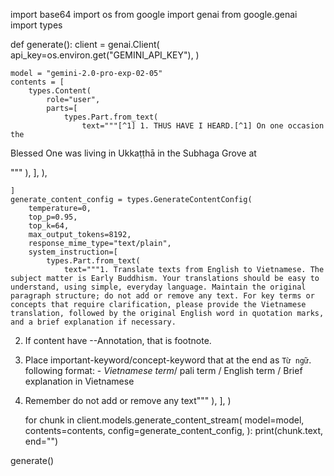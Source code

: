 import base64
import os
from google import genai
from google.genai import types


def generate():
    client = genai.Client(
        api_key=os.environ.get("GEMINI_API_KEY"),
    )

    model = "gemini-2.0-pro-exp-02-05"
    contents = [
        types.Content(
            role="user",
            parts=[
                types.Part.from_text(
                    text="""[^1] 1. THUS HAVE I HEARD.[^1] On one occasion the
Blessed One was living in Ukkaṭṭhā in the Subhaga Grove at

"""
                ),
            ],
        ),


    ]
    generate_content_config = types.GenerateContentConfig(
        temperature=0,
        top_p=0.95,
        top_k=64,
        max_output_tokens=8192,
        response_mime_type="text/plain",
        system_instruction=[
            types.Part.from_text(
                text="""1. Translate texts from English to Vietnamese. The subject matter is Early Buddhism. Your translations should be easy to understand, using simple, everyday language. Maintain the original paragraph structure; do not add or remove any text. For key terms or concepts that require clarification, please provide the Vietnamese translation, followed by the original English word in quotation marks, and a brief explanation if necessary.
2. If content have --Annotation, that is footnote.
3. Place important-keyword/concept-keyword that at the end  as  `Từ ngữ`.
following format: - *Vietnamese term*/ pali term / English term / Brief explanation in Vietnamese
4. Remember do not add or remove any text"""
            ),
        ],
    )

    for chunk in client.models.generate_content_stream(
        model=model,
        contents=contents,
        config=generate_content_config,
    ):
        print(chunk.text, end="")


generate()